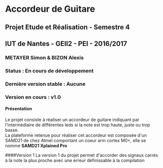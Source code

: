 # Accordeur de Guitare
## Projet Etude et Réalisation - Semestre 4
## IUT de Nantes - GEII2 - PEI - 2016/2017
### METAYER Simon & BIZON Alexis
### Status : En cours de développement
### Dernière version stable : Aucune
### Version en cours : v1.0

#### Présentation
Le projet consiste à réaliser un accordeur de guitare indiquant par l'intermédiaire de différentes leds si la note est trop haute, juste ou trop basse.</br>
La plateforme retenue pour réaliser cet accordeur est composée d'un SAMD21 de chez Atmel comportant un coeur arm cortex M0+, elle se nomme **SAMD21 Xplained Pro**</br>

####Version 1
La version 1 du projet permet d'accorder des signaux carrés à la note la plus proche avec une erreur définissable à la compilation</br>
